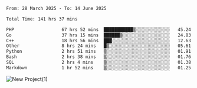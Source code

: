
<!--START_SECTION:waka-->

```txt
From: 28 March 2025 - To: 14 June 2025

Total Time: 141 hrs 37 mins

PHP                  67 hrs 52 mins  ███████████▒░░░░░░░░░░░░░   45.24 %
Go                   37 hrs 15 mins  ██████▒░░░░░░░░░░░░░░░░░░   24.83 %
C++                  18 hrs 56 mins  ███░░░░░░░░░░░░░░░░░░░░░░   12.63 %
Other                8 hrs 24 mins   █▒░░░░░░░░░░░░░░░░░░░░░░░   05.61 %
Python               2 hrs 51 mins   ▒░░░░░░░░░░░░░░░░░░░░░░░░   01.91 %
Bash                 2 hrs 38 mins   ▒░░░░░░░░░░░░░░░░░░░░░░░░   01.76 %
SQL                  2 hrs 4 mins    ▒░░░░░░░░░░░░░░░░░░░░░░░░   01.38 %
Markdown             1 hr 52 mins    ▒░░░░░░░░░░░░░░░░░░░░░░░░   01.25 %
```

<!--END_SECTION:waka-->

![New Project(1)](https://github.com/user-attachments/assets/ca397c4b-527a-4830-9802-b71a2622b058)

<!--
![91IYheGYbCL](https://github.com/user-attachments/assets/81d7ee5b-489d-41a0-a545-5872971bd286)
-->
